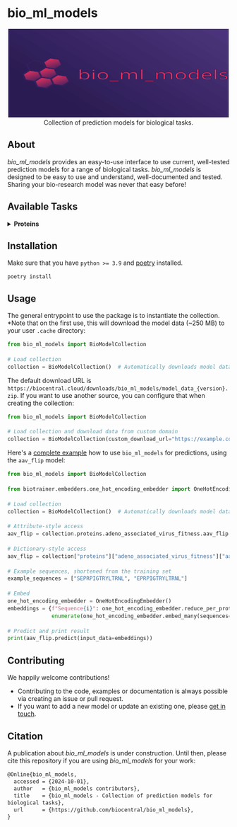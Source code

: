 # bio_ml_models

<p align="center">
  <img width=500, height=200, alt="bio_ml_models logo" src="assets/bio_ml_models_logo.svg" />
<br />
Collection of prediction models for biological tasks.
</p>

## About

*bio_ml_models* provides an easy-to-use interface to use current, well-tested prediction models for a range of biological
tasks. *bio_ml_models* is designed to be easy to use and understand, well-documented and tested. Sharing your bio-research
model was never that easy before!

## Available Tasks

<details>

<summary><b>Proteins</b></summary>

- **adeno_associated_virus_fitness**: Predict a fitness score for each [AAV capsid protein](https://www.uniprot.org/uniprotkb/P03135/entry) mutation. (1 model(s) available)
- **conservation**: Predict a conservation score for each residue in a protein sequence. (1 model(s) available)
- **gb1_binding**: Predict a binding score for each variant of the GB1 protein. (1 model(s) available)
- **meltome**: Predict the meltome temperature value of a protein. (1 model(s) available)
- **multi_ligand_binding_site**: Predict binding sites of ligands for protein residues. (1 model(s) available)
- **secondary_structure**: Predict the secondary structure for each residue in a protein sequence. (1 model(s) available)
- **single_amino_acid_variant_effect**: Predict if a single amino acid variant of a protein sequence has an effect. (1 model(s) available)
- **sub_cellular_location**: Predict the subcellular location for a protein. (1 model(s) available)

</details>

## Installation

Make sure that you have `python >= 3.9` and [poetry](https://python-poetry.org/docs/#installation) installed.

```shell
poetry install
```

## Usage

The general entrypoint to use the package is to instantiate the collection. *Note that on the first use, this will
download the model data (~250 MB) to your user `.cache` directory:
```python
from bio_ml_models import BioModelCollection

# Load collection
collection = BioModelCollection()  # Automatically downloads model data 
```

The default download URL is `https://biocentral.cloud/downloads/bio_ml_models/model_data_{version}.zip`. If you want
to use another source, you can configure that when creating the collection:
```python
from bio_ml_models import BioModelCollection

# Load collection and download data from custom domain
collection = BioModelCollection(custom_download_url="https://example.com/your-archive.zip")  
```

Here's a [complete example](examples/protein_example.py) how to use `bio_ml_models` 
for predictions, using the `aav_flip` model:
```python
from bio_ml_models import BioModelCollection

from biotrainer.embedders.one_hot_encoding_embedder import OneHotEncodingEmbedder

# Load collection
collection = BioModelCollection()  # Automatically downloads model data

# Attribute-style access
aav_flip = collection.proteins.adeno_associated_virus_fitness.aav_flip

# Dictionary-style access
aav_flip = collection["proteins"]["adeno_associated_virus_fitness"]["aav_flip"]

# Example sequences, shortened from the training set
example_sequences = ["SEPRPIGTRYLTRNL", "EPRPIGTRYLTRNL"]

# Embed
one_hot_encoding_embedder = OneHotEncodingEmbedder()
embeddings = {f"Sequence{i}": one_hot_encoding_embedder.reduce_per_protein(embd) for i, embd in
              enumerate(one_hot_encoding_embedder.embed_many(sequences=example_sequences))}

# Predict and print result
print(aav_flip.predict(input_data=embeddings))
```

## Contributing

We happily welcome contributions!

* Contributing to the code, examples or documentation is always possible via creating an issue or pull request.
* If you want to add a new model or update an existing one, please [get in touch](mailto:sebastian.franz@tum.de).

## Citation

A publication about *bio_ml_models* is under construction. Until then, please cite this repository if you are using 
*bio_ml_models* for your work:

```text
@Online{bio_ml_models,
  accessed = {2024-10-01},
  author   = {bio_ml_models contributors},
  title    = {bio_ml_models - Collection of prediction models for biological tasks},
  url      = {https://github.com/biocentral/bio_ml_models},
}
```